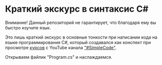 # Краткий экскурс в синтаксис C#
Внимание! Данный репозиторий не гарантирует, что благодаря ему вы быстро изучите язык.

Это лишь краткий экскурс в основные тонкости при написании кода на языке программирования C#, который создавался как конспект при просмотре [курсов](https://www.youtube.com/playlist?list=PLQOaTSbfxUtD6kMmAYc8Fooqya3pjLs1N) с YouTube канала ["#SimpleCode"](https://www.youtube.com/@SimpleCodeIT).

Открываем файлик "Program.cs" и наслаждаемся.

